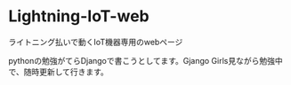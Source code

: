 # Lightning-IoT-web
ライトニング払いで動くIoT機器専用のwebページ

pythonの勉強がてらDjangoで書こうとしてます。Gjango Girls見ながら勉強中で、随時更新して行きます。
